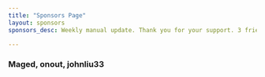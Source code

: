```yaml
---
title: "Sponsors Page"
layout: sponsors
sponsors_desc: Weekly manual update. Thank you for your support. 3 friends have sponsored me.

---
```

### Maged, onout, johnliu33